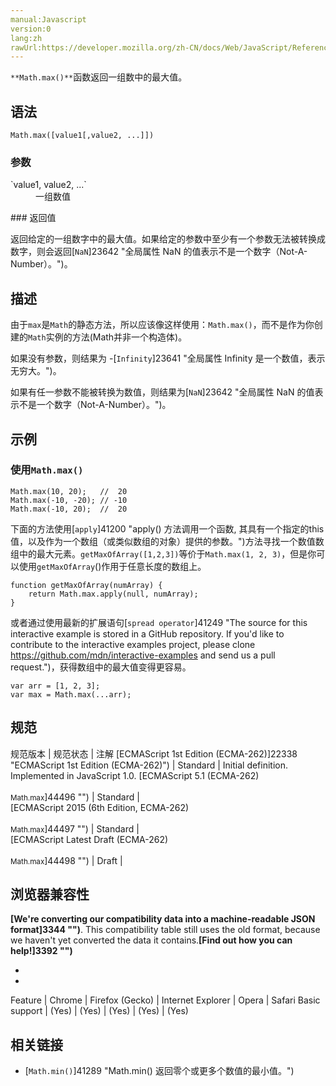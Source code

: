 ```yaml
---
manual:Javascript
version:0
lang:zh
rawUrl:https://developer.mozilla.org/zh-CN/docs/Web/JavaScript/Reference/Global_Objects/Math/max
---
```






`**Math.max()**`函数返回一组数中的最大值。


## 语法<a name="Syntax"></a>

```
Math.max([value1[,value2, ...]]) 
```

### 参数<a name="Parameters"></a>
<dl><dt id=''>`value1, value2, ...`</dt><dd>一组数值</dd></dl>
### 返回值<a name="返回值"></a>


返回给定的一组数字中的最大值。如果给定的参数中至少有一个参数无法被转换成数字，则会返回[`NaN`]23642 "全局属性 NaN 的值表示不是一个数字（Not-A-Number）。")。


## 描述<a name="Description"></a>


由于`max`是`Math`的静态方法，所以应该像这样使用：`Math.max()`，而不是作为你创建的`Math`实例的方法(Math并非一个构造体)。



如果没有参数，则结果为 -[`Infinity`]23641 "全局属性 Infinity 是一个数值，表示无穷大。")。



如果有任一参数不能被转换为数值，则结果为[`NaN`]23642 "全局属性 NaN 的值表示不是一个数字（Not-A-Number）。")。


## 示例<a name="Examples"></a>

### 使用`Math.max()`<a name="Example:_Using_Math.max"></a>

```
Math.max(10, 20);   //  20
Math.max(-10, -20); // -10
Math.max(-10, 20);  //  20
```


下面的方法使用[`apply`]41200 "apply() 方法调用一个函数, 其具有一个指定的this值，以及作为一个数组（或类似数组的对象）提供的参数。")方法寻找一个数值数组中的最大元素。`getMaxOfArray([1,2,3])`等价于`Math.max(1, 2, 3)`，但是你可以使用`getMaxOfArray`()作用于任意长度的数组上。


```
function getMaxOfArray(numArray) {
    return Math.max.apply(null, numArray);
}
```


或者通过使用最新的扩展语句[`spread operator`]41249 "The source for this interactive example is stored in a GitHub repository. If you'd like to contribute to the interactive examples project, please clone https://github.com/mdn/interactive-examples and send us a pull request.")，获得数组中的最大值变得更容易。


```
var arr = [1, 2, 3];
var max = Math.max(...arr);
```





## 规范<a name="规范"></a>

规范版本 | 规范状态 | 注解 
[ECMAScript 1st Edition (ECMA-262)]22338 "ECMAScript 1st Edition (ECMA-262)") | Standard | Initial definition. Implemented in JavaScript 1.0. 
[ECMAScript 5.1 (ECMA-262)<br></br><small>Math.max</small>]44496 "") | Standard |  
[ECMAScript 2015 (6th Edition, ECMA-262)<br></br><small>Math.max</small>]44497 "") | Standard |  
[ECMAScript Latest Draft (ECMA-262)<br></br><small>Math.max</small>]44498 "") | Draft |  


## 浏览器兼容性<a name="浏览器兼容性"></a>


**[We&#39;re converting our compatibility data into a machine-readable JSON format]3344 "")**. This compatibility table still uses the old format, because we haven&#39;t yet converted the data it contains.**[Find out how you can help!]3392 "")**


* 
* 

Feature | Chrome | Firefox (Gecko) | Internet Explorer | Opera | Safari 
Basic support | (Yes) | (Yes) | (Yes) | (Yes) | (Yes) 




## 相关链接<a name="See_also"></a>

* [`Math.min()`]41289 "Math.min() 返回零个或更多个数值的最小值。")



